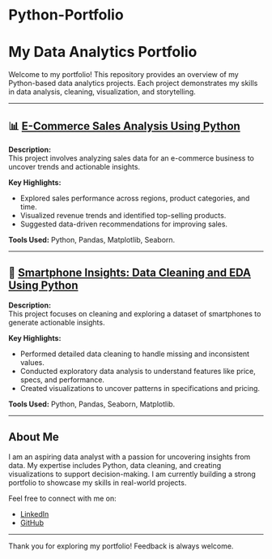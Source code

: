 # Python-Portfolio

# My Data Analytics Portfolio  

Welcome to my portfolio! This repository provides an overview of my Python-based data analytics projects. Each project demonstrates my skills in data analysis, cleaning, visualization, and storytelling.

---

## 📊 [E-Commerce Sales Analysis Using Python](https://github.com/Sid-Farakate/E-Commerce-Sales-Analysis-Using-Python)  
**Description:**  
This project involves analyzing sales data for an e-commerce business to uncover trends and actionable insights.  

**Key Highlights:**  
- Explored sales performance across regions, product categories, and time.  
- Visualized revenue trends and identified top-selling products.  
- Suggested data-driven recommendations for improving sales.  

**Tools Used:** Python, Pandas, Matplotlib, Seaborn.  

---

## 📱 [Smartphone Insights: Data Cleaning and EDA Using Python](https://github.com/Sid-Farakate/Smartphone-Insights---Data-Cleaning-And-EDA-Using-Python-)  
**Description:**  
This project focuses on cleaning and exploring a dataset of smartphones to generate actionable insights.  

**Key Highlights:**  
- Performed detailed data cleaning to handle missing and inconsistent values.  
- Conducted exploratory data analysis to understand features like price, specs, and performance.  
- Created visualizations to uncover patterns in specifications and pricing.  

**Tools Used:** Python, Pandas, Seaborn, Matplotlib.  

---

## About Me  
I am an aspiring data analyst with a passion for uncovering insights from data. My expertise includes Python, data cleaning, and creating visualizations to support decision-making. I am currently building a strong portfolio to showcase my skills in real-world projects.  

Feel free to connect with me on:  
- [LinkedIn](https://www.linkedin.com/in/s-farakate-analyst/)  
- [GitHub](https://github.com/Sid-Farakate)  

---

Thank you for exploring my portfolio! Feedback is always welcome.
